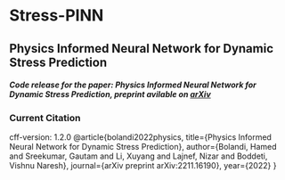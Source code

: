 # Stress-PINN

## Physics Informed Neural Network for Dynamic Stress Prediction

##### Code release for the paper: Physics Informed Neural Network for Dynamic Stress Prediction, preprint avilable on [arXiv](https://arxiv.org/abs/2211.16190)

### Current Citation

cff-version: 1.2.0
@article{bolandi2022physics,
  title={Physics Informed Neural Network for Dynamic Stress Prediction},
  author={Bolandi, Hamed and Sreekumar, Gautam and Li, Xuyang and Lajnef, Nizar and Boddeti, Vishnu Naresh},
  journal={arXiv preprint arXiv:2211.16190},
  year={2022}
}

